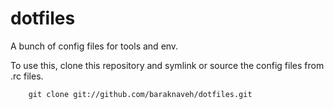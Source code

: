 dotfiles
========

A bunch of config files for tools and env.

To use this, clone this repository and symlink or source the config files from .rc files.

        git clone git://github.com/baraknaveh/dotfiles.git
